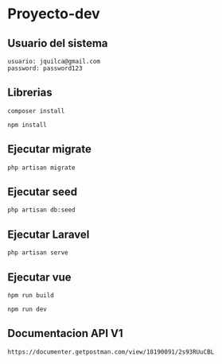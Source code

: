# Proyecto-dev

## Usuario del sistema
```
usuario: jquilca@gmail.com
password: password123
```

## Librerias
```composer install```

```npm install```

## Ejecutar migrate

```php artisan migrate```

## Ejecutar seed

```php artisan db:seed```

## Ejecutar Laravel

```php artisan serve```

## Ejecutar vue

```ǹpm run build```

```npm run dev```

## Documentacion API V1
```
https://documenter.getpostman.com/view/18190091/2s93RUuCBL
```
